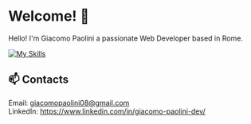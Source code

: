 # Welcome! 👋
Hello! I'm Giacomo Paolini a passionate Web Developer based in Rome.

[![My Skills](https://skillicons.dev/icons?i=html,css,js,scss,tailwind,react,nodejs,postman)](https://skillicons.dev)

<!-- [![Anurag's GitHub stats](https://github-readme-stats.vercel.app/api?username=Giacomo-Paolini&theme=tokyonight&show_icons=true)](https://github.com/anuraghazra/github-readme-stats) -->

## 📫 Contacts

Email: giacomopaolini08@gmail.com<br>
LinkedIn: https://www.linkedin.com/in/giacomo-paolini-dev/
